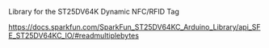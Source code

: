 Library for the ST25DV64K Dynamic NFC/RFID Tag

https://docs.sparkfun.com/SparkFun_ST25DV64KC_Arduino_Library/api_SFE_ST25DV64KC_IO/#readmultiplebytes
